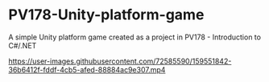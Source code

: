 # PV178-Unity-platform-game

A simple Unity platform game created as a project in PV178 - Introduction to C#/.NET


https://user-images.githubusercontent.com/72585590/159551842-36b6412f-fddf-4cb5-afed-88884ac9e307.mp4

